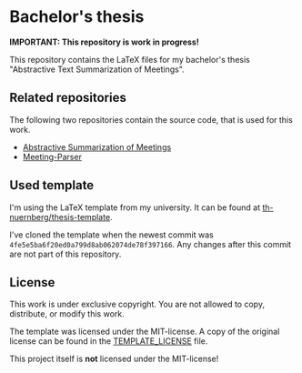 # Bachelor's thesis

**IMPORTANT: This repository is work in progress!** 

This repository contains the LaTeX files for my bachelor's thesis "Abstractive Text Summarization of Meetings".

## Related repositories

The following two repositories contain the source code, that is used for this work.

* [Abstractive Summarization of Meetings](https://github.com/Bastian/Abstractive-Summarization-of-Meetings)
* [Meeting-Parser](https://github.com/Bastian/Meeting-Parser)

## Used template

I'm using the LaTeX template from my university.
It can be found at [th-nuernberg/thesis-template](https://github.com/th-nuernberg/thesis-template).

I've cloned the template when the newest commit was `4fe5e5ba6f20ed0a799d8ab062074de78f397166`.
Any changes after this commit are not part of this repository.

## License

This work is under exclusive copyright. You are not allowed to copy, distribute, or modify this work.

The template was licensed under the MIT-license. A copy of the original license can be found in the
[TEMPLATE_LICENSE](./TEMPLATE_LICENSE) file. 

This project itself is **not** licensed under the MIT-license!